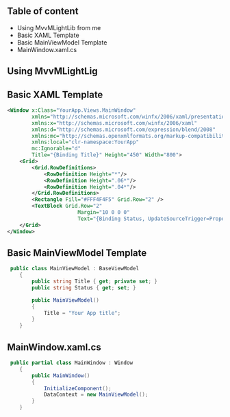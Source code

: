 ## Table of content
* Using MvvMLightLib from me
* Basic XAML Template
* Basic MainViewModel Template
* MainWindow.xaml.cs


## Using MvvMLightLig


## Basic XAML Template

```xml
<Window x:Class="YourApp.Views.MainWindow"
        xmlns="http://schemas.microsoft.com/winfx/2006/xaml/presentation"
        xmlns:x="http://schemas.microsoft.com/winfx/2006/xaml"
        xmlns:d="http://schemas.microsoft.com/expression/blend/2008"
        xmlns:mc="http://schemas.openxmlformats.org/markup-compatibility/2006"
        xmlns:local="clr-namespace:YourApp"
        mc:Ignorable="d"
        Title="{Binding Title}" Height="450" Width="800">
    <Grid>
        <Grid.RowDefinitions>
            <RowDefinition Height="*"/>
            <RowDefinition Height=".06*"/>
            <RowDefinition Height=".04*"/>
        </Grid.RowDefinitions>
        <Rectangle Fill="#FFF4F4F5" Grid.Row="2" />
        <TextBlock Grid.Row="2" 
                       Margin="10 0 0 0"
                       Text="{Binding Status, UpdateSourceTrigger=PropertyChanged}"/>
    </Grid>
</Window>

```

## Basic MainViewModel Template

```c#
 public class MainViewModel : BaseViewModel
    {
        public string Title { get; private set; }
        public string Status { get; set; }

        public MainViewModel()
        {
            Title = "Your App title";
        }
    }

```

## MainWindow.xaml.cs

```c#
 public partial class MainWindow : Window
    {
        public MainWindow()
        {
            InitializeComponent();
            DataContext = new MainViewModel();
        }
    }
```
